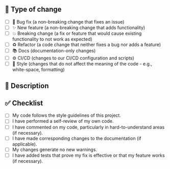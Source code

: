 <!--
Thank you for your contribution! Please provide enough information so that others can understand and review this PR.
-->

## 📝 Type of change

<!-- Please check the relevant boxes. -->

- [ ] 🐛 Bug fix (a non-breaking change that fixes an issue)
- [ ] ✨ New feature (a non-breaking change that adds functionality)
- [ ] 💥 Breaking change (a fix or feature that would cause existing functionality to not work as expected)
- [ ] ♻️ Refactor (a code change that neither fixes a bug nor adds a feature)
- [ ] 📚 Docs (documentation-only changes)
- [ ] ⚙️ CI/CD (changes to our CI/CD configuration and scripts)
- [ ] 💅 Style (changes that do not affect the meaning of the code - e.g., white-space, formatting)

## 📖 Description

<!--
Please provide a clear and concise description of what you've changed.
- Why is this change required?
- What problem does it solve?
- Link to the related issue (if applicable).
-->

## ✅ Checklist

<!-- Go over all the following points, and put an `x` in all the boxes that apply. -->

- [ ] My code follows the style guidelines of this project.
- [ ] I have performed a self-review of my own code.
- [ ] I have commented on my code, particularly in hard-to-understand areas (if necessary).
- [ ] I have made corresponding changes to the documentation (if applicable).
- [ ] My changes generate no new warnings.
- [ ] I have added tests that prove my fix is effective or that my feature works (if necessary).
